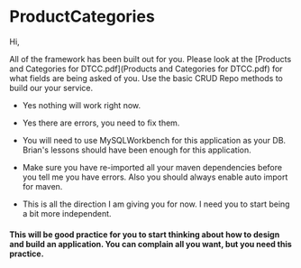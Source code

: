 # ProductCategories

Hi,

All of the framework has been built out for you. Please look at the [Products and Categories for DTCC.pdf](Products and Categories for DTCC.pdf) for what fields are being asked of you. Use the basic CRUD Repo methods to build our your service.

* Yes nothing will work right now.

* Yes there are errors, you need to fix them.

* You will need to use MySQLWorkbench for this application as your DB. Brian's lessons should have been enough for this application.

* Make sure you have re-imported all your maven dependencies before you tell me you have errors. Also you should always enable auto import for maven.

* This is all the direction I am giving you for now. I need you to start being a bit more independent.

#### This will be good practice for you to start thinking about how to design and build an application. You can complain all you want, but you need this practice.

